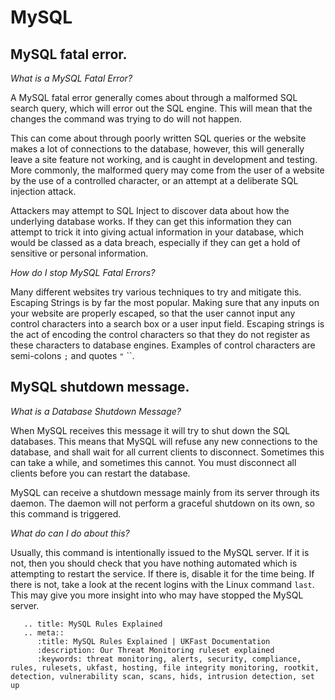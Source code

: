 # MySQL

## MySQL fatal error.

*What is a MySQL Fatal Error?*


A MySQL fatal error generally comes about through a malformed SQL search query, which will error out the SQL engine. This will mean that the changes the command was trying to do will not happen.

This can come about through poorly written SQL queries or the website makes a lot of connections to the database, however, this will generally leave a site feature not working, and is caught in development and testing. More commonly, the malformed query may come from the user of a website by the use of a controlled character, or an attempt at a deliberate SQL injection attack.

Attackers may attempt to SQL Inject to discover data about how the underlying database works. If they can get this information they can attempt to trick it into giving actual information in your database, which would be classed as a data breach, especially if they can get a hold of sensitive or personal information.

*How do I stop MySQL Fatal Errors?*


Many different websites try various techniques to try and mitigate this. Escaping Strings is by far the most popular. Making sure that any inputs on your website are properly escaped, so that the user cannot input any control characters into a search box or a user input field. Escaping strings is the act of encoding the control characters so that they do not register as these characters to database engines. Examples of control characters are semi-colons `;` and quotes `"` ``.

## MySQL shutdown message.

*What is a Database Shutdown Message?*


When MySQL receives this message it will try to shut down the SQL databases. This means that MySQL will refuse any new connections to the database, and shall wait for all current clients to disconnect. Sometimes this can take a while, and sometimes this cannot. You must disconnect all clients before you can restart the database.

MySQL can receive a shutdown message mainly from its server through its daemon. The daemon will not perform a graceful shutdown on its own, so this command is triggered.

*What do can I do about this?*


Usually, this command is intentionally issued to the MySQL server. If it is not, then you should check that you have nothing automated which is attempting to restart the service. If there is, disable it for the time being. If there is not, take a look at the recent logins with the Linux command `last`. This may give you more insight into who may have stopped the MySQL server.

```eval_rst
   .. title: MySQL Rules Explained
   .. meta::
      :title: MySQL Rules Explained | UKFast Documentation
      :description: Our Threat Monitoring ruleset explained
      :keywords: threat monitoring, alerts, security, compliance, rules, rulesets, ukfast, hosting, file integrity monitoring, rootkit, detection, vulnerability scan, scans, hids, intrusion detection, set up
```
